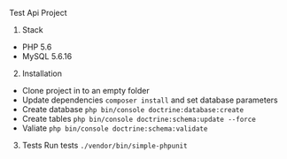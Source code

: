 Test Api Project
1) Stack
- PHP 5.6
- MySQL 5.6.16

2) Installation

- Clone project in to an empty folder
- Update dependencies `composer install` and set database parameters
- Create database `php bin/console doctrine:database:create`
- Create tables `php bin/console doctrine:schema:update --force`
- Valiate `php bin/console doctrine:schema:validate`

3) Tests
Run tests `./vendor/bin/simple-phpunit`
